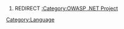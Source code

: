 1.  REDIRECT [:Category:OWASP .NET
    Project](:Category:OWASP_.NET_Project "wikilink")

[Category:Language](Category:Language "wikilink")